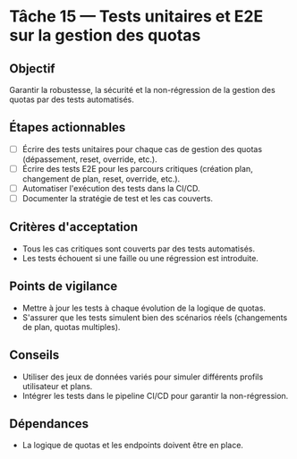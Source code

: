 # Tâche 15 — Tests unitaires et E2E sur la gestion des quotas

## Objectif
Garantir la robustesse, la sécurité et la non-régression de la gestion des quotas par des tests automatisés.

## Étapes actionnables
- [ ] Écrire des tests unitaires pour chaque cas de gestion des quotas (dépassement, reset, override, etc.).
- [ ] Écrire des tests E2E pour les parcours critiques (création plan, changement de plan, reset, override, etc.).
- [ ] Automatiser l'exécution des tests dans la CI/CD.
- [ ] Documenter la stratégie de test et les cas couverts.

## Critères d'acceptation
- Tous les cas critiques sont couverts par des tests automatisés.
- Les tests échouent si une faille ou une régression est introduite.

## Points de vigilance
- Mettre à jour les tests à chaque évolution de la logique de quotas.
- S'assurer que les tests simulent bien des scénarios réels (changements de plan, quotas multiples).

## Conseils
- Utiliser des jeux de données variés pour simuler différents profils utilisateur et plans.
- Intégrer les tests dans le pipeline CI/CD pour garantir la non-régression.

## Dépendances
- La logique de quotas et les endpoints doivent être en place. 